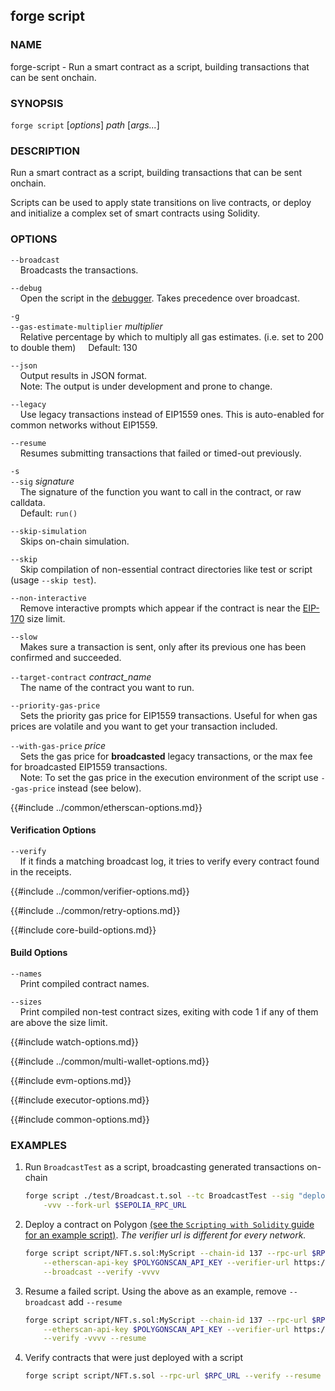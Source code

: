 ## forge script

### NAME

forge-script - Run a smart contract as a script, building transactions that can be sent onchain.

### SYNOPSIS

`forge script` [*options*] _path_ [*args...*]

### DESCRIPTION

Run a smart contract as a script, building transactions that can be sent onchain.

Scripts can be used to apply state transitions on live contracts, or deploy and initialize a complex set of smart contracts using Solidity.

### OPTIONS

`--broadcast`  
&nbsp;&nbsp;&nbsp;&nbsp;Broadcasts the transactions.

`--debug`  
&nbsp;&nbsp;&nbsp;&nbsp;Open the script in the [debugger][debugger]. Takes precedence over broadcast.

`-g`  
`--gas-estimate-multiplier` _multiplier_  
&nbsp;&nbsp;&nbsp;&nbsp;Relative percentage by which to multiply all gas estimates. (i.e. set to 200 to double them)
&nbsp;&nbsp;&nbsp;&nbsp;Default: 130

`--json`  
&nbsp;&nbsp;&nbsp;&nbsp;Output results in JSON format.  
&nbsp;&nbsp;&nbsp;&nbsp;Note: The output is under development and prone to change.

`--legacy`  
&nbsp;&nbsp;&nbsp;&nbsp;Use legacy transactions instead of EIP1559 ones. This is auto-enabled for common networks without EIP1559.

`--resume`  
&nbsp;&nbsp;&nbsp;&nbsp;Resumes submitting transactions that failed or timed-out previously.

`-s`  
`--sig` _signature_  
&nbsp;&nbsp;&nbsp;&nbsp;The signature of the function you want to call in the contract, or raw calldata.  
&nbsp;&nbsp;&nbsp;&nbsp;Default: `run()`

`--skip-simulation`  
&nbsp;&nbsp;&nbsp;&nbsp;Skips on-chain simulation.

`--skip`  
&nbsp;&nbsp;&nbsp;&nbsp;Skip compilation of non-essential contract directories like test or script (usage `--skip test`).

`--non-interactive`  
&nbsp;&nbsp;&nbsp;&nbsp;Remove interactive prompts which appear if the contract is near the [EIP-170](https://eips.ethereum.org/EIPS/eip-170) size limit.

`--slow`  
&nbsp;&nbsp;&nbsp;&nbsp;Makes sure a transaction is sent, only after its previous one has been confirmed and succeeded.

`--target-contract` _contract_name_  
&nbsp;&nbsp;&nbsp;&nbsp;The name of the contract you want to run.

`--priority-gas-price`  
&nbsp;&nbsp;&nbsp;&nbsp;Sets the priority gas price for EIP1559 transactions. Useful for when gas prices are volatile and you want to get your transaction included.

`--with-gas-price` _price_  
&nbsp;&nbsp;&nbsp;&nbsp;Sets the gas price for **broadcasted** legacy transactions, or the max fee for broadcasted EIP1559 transactions.  
&nbsp;&nbsp;&nbsp;&nbsp;Note: To set the gas price in the execution environment of the script use `--gas-price` instead (see below).

{{#include ../common/etherscan-options.md}}

#### Verification Options

`--verify`  
&nbsp;&nbsp;&nbsp;&nbsp;If it finds a matching broadcast log, it tries to verify every contract found in the receipts.

{{#include ../common/verifier-options.md}}

{{#include ../common/retry-options.md}}

{{#include core-build-options.md}}

#### Build Options

`--names`  
&nbsp;&nbsp;&nbsp;&nbsp;Print compiled contract names.

`--sizes`  
&nbsp;&nbsp;&nbsp;&nbsp;Print compiled non-test contract sizes, exiting with code 1 if any of them are above the size limit.

{{#include watch-options.md}}

{{#include ../common/multi-wallet-options.md}}

{{#include evm-options.md}}

{{#include executor-options.md}}

{{#include common-options.md}}

### EXAMPLES

1. Run `BroadcastTest` as a script, broadcasting generated transactions on-chain

   ```sh
   forge script ./test/Broadcast.t.sol --tc BroadcastTest --sig "deploy()" \
       -vvv --fork-url $SEPOLIA_RPC_URL
   ```

2. Deploy a contract on Polygon [(see the `Scripting with Solidity` guide for an example script)](../../guides/scripting-with-solidity.md). _The verifier url is different for every network._

   ```sh
   forge script script/NFT.s.sol:MyScript --chain-id 137 --rpc-url $RPC_URL \
       --etherscan-api-key $POLYGONSCAN_API_KEY --verifier-url https://api.polygonscan.com/api \
       --broadcast --verify -vvvv
   ```

3. Resume a failed script. Using the above as an example, remove `--broadcast` add `--resume`

   ```sh
   forge script script/NFT.s.sol:MyScript --chain-id 137 --rpc-url $RPC_URL \
       --etherscan-api-key $POLYGONSCAN_API_KEY --verifier-url https://api.polygonscan.com/api \
       --verify -vvvv --resume
   ```

4. Verify contracts that were just deployed with a script
   ```sh
   forge script script/NFT.s.sol --rpc-url $RPC_URL --verify --resume
   ```

[debugger]: ../../forge/debugger.md
